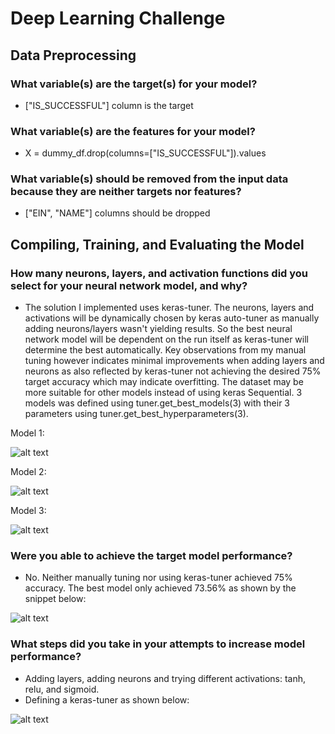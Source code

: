 # Deep Learning Challenge
## Data Preprocessing
### What variable(s) are the target(s) for your model?
- ["IS_SUCCESSFUL"] column is the target
### What variable(s) are the features for your model?
- X = dummy_df.drop(columns=["IS_SUCCESSFUL"]).values 
### What variable(s) should be removed from the input data because they are neither targets nor features?
- ["EIN", "NAME"] columns should be dropped
## Compiling, Training, and Evaluating the Model
### How many neurons, layers, and activation functions did you select for your neural network model, and why?
- The solution I implemented uses keras-tuner. The neurons, layers and activations will be dynamically chosen  by keras auto-tuner as manually adding neurons/layers wasn't yielding results. So the best neural network model will be dependent on the run itself as keras-tuner will determine the best automatically. Key observations from my manual tuning however indicates minimal improvements when adding layers and neurons as also reflected by keras-tuner not achieving the desired 75% target accuracy which may indicate overfitting. The dataset may be more suitable for other models instead of using keras Sequential. 3 models was defined using tuner.get_best_models(3) with their 3 parameters using tuner.get_best_hyperparameters(3).

Model 1:

![alt text](images/model1.png)

Model 2:

![alt text](images/model2.png)

Model 3:

![alt text](images/model3.png)

### Were you able to achieve the target model performance?
- No. Neither manually tuning nor using keras-tuner achieved 75% accuracy. The best model only achieved 73.56% as shown by the snippet below:

![alt text](images/accuracy.png)
### What steps did you take in your attempts to increase model performance?
- Adding layers, adding neurons and trying different activations: tanh, relu, and sigmoid.
- Defining a keras-tuner as shown below:

![alt text](images/tuner.png)